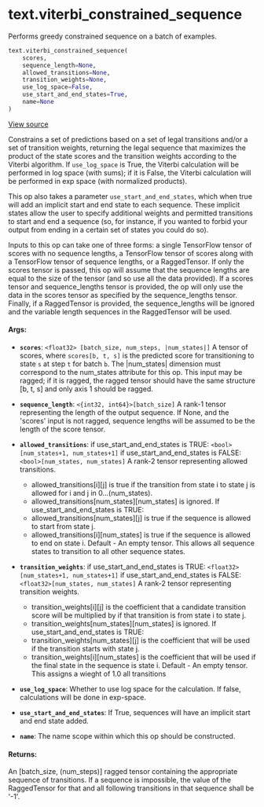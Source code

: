 <div itemscope itemtype="http://developers.google.com/ReferenceObject">
<meta itemprop="name" content="text.viterbi_constrained_sequence" />
<meta itemprop="path" content="Stable" />
</div>

# text.viterbi_constrained_sequence

Performs greedy constrained sequence on a batch of examples.

``` python
text.viterbi_constrained_sequence(
    scores,
    sequence_length=None,
    allowed_transitions=None,
    transition_weights=None,
    use_log_space=False,
    use_start_and_end_states=True,
    name=None
)
```

<a target="_blank" href=https://github.com/tensorflow/text/tree/master/tensorflow_text/python/ops/viterbi_constrained_sequence_op.py>View
source</a>

<!-- Placeholder for "Used in" -->

Constrains a set of predictions based on a set of legal transitions and/or a set
of transition weights, returning the legal sequence that maximizes the product
of the state scores and the transition weights according to the Viterbi
algorithm. If `use_log_space` is True, the Viterbi calculation will be performed
in log space (with sums); if it is False, the Viterbi calculation will be
performed in exp space (with normalized products).

This op also takes a parameter `use_start_and_end_states`, which when true will
add an implicit start and end state to each sequence. These implicit states
allow the user to specify additional weights and permitted transitions to start
and end a sequence (so, for instance, if you wanted to forbid your output from
ending in a certain set of states you could do so).

Inputs to this op can take one of three forms: a single TensorFlow tensor of
scores with no sequence lengths, a TensorFlow tensor of scores along with a
TensorFlow tensor of sequence lengths, or a RaggedTensor. If only the scores
tensor is passed, this op will assume that the sequence lengths are equal to the
size of the tensor (and so use all the data provided). If a scores tensor and
sequence_lengths tensor is provided, the op will only use the data in the scores
tensor as specified by the sequence_lengths tensor. Finally, if a RaggedTensor
is provided, the sequence_lengths will be ignored and the variable length
sequences in the RaggedTensor will be used.

#### Args:

*   <b>`scores`</b>: `<float32> [batch_size, num_steps, |num_states|]` A tensor
    of scores, where `scores[b, t, s]` is the predicted score for transitioning
    to state `s` at step `t` for batch `b`. The |num_states| dimension must
    correspond to the num_states attribute for this op. This input may be
    ragged; if it is ragged, the ragged tensor should have the same structure
    [b, t, s] and only axis 1 should be ragged.

*   <b>`sequence_length`</b>: `<{int32, int64}>[batch_size]` A rank-1 tensor
    representing the length of the output sequence. If None, and the 'scores'
    input is not ragged, sequence lengths will be assumed to be the length of
    the score tensor.

*   <b>`allowed_transitions`</b>: if use_start_and_end_states is TRUE:
    `<bool>[num_states+1, num_states+1]` if use_start_and_end_states is FALSE:
    `<bool>[num_states, num_states]` A rank-2 tensor representing allowed
    transitions.

    -   allowed_transitions[i][j] is true if the transition from state i to
        state j is allowed for i and j in 0...(num_states).
    -   allowed_transitions[num_states][num_states] is ignored. If
        use_start_and_end_states is TRUE:
    -   allowed_transitions[num_states][j] is true if the sequence is allowed to
        start from state j.
    -   allowed_transitions[i][num_states] is true if the sequence is allowed to
        end on state i. Default - An empty tensor. This allows all sequence
        states to transition to all other sequence states.

*   <b>`transition_weights`</b>: if use_start_and_end_states is TRUE:
    `<float32>[num_states+1, num_states+1]` if use_start_and_end_states is
    FALSE: `<float32>[num_states, num_states]` A rank-2 tensor representing
    transition weights.

    -   transition_weights[i][j] is the coefficient that a candidate transition
        score will be multiplied by if that transition is from state i to state
        j.
    -   transition_weights[num_states][num_states] is ignored. If
        use_start_and_end_states is TRUE:
    -   transition_weights[num_states][j] is the coefficient that will be used
        if the transition starts with state j.
    -   transition_weights[i][num_states] is the coefficient that will be used
        if the final state in the sequence is state i. Default - An empty
        tensor. This assigns a wieght of 1.0 all transitions

*   <b>`use_log_space`</b>: Whether to use log space for the calculation. If
    false, calculations will be done in exp-space.

*   <b>`use_start_and_end_states`</b>: If True, sequences will have an implicit
    start and end state added.

*   <b>`name`</b>: The name scope within which this op should be constructed.

#### Returns:

An <int32>[batch_size, (num_steps)] ragged tensor containing the appropriate
sequence of transitions. If a sequence is impossible, the value of the
RaggedTensor for that and all following transitions in that sequence shall be
'-1'.

